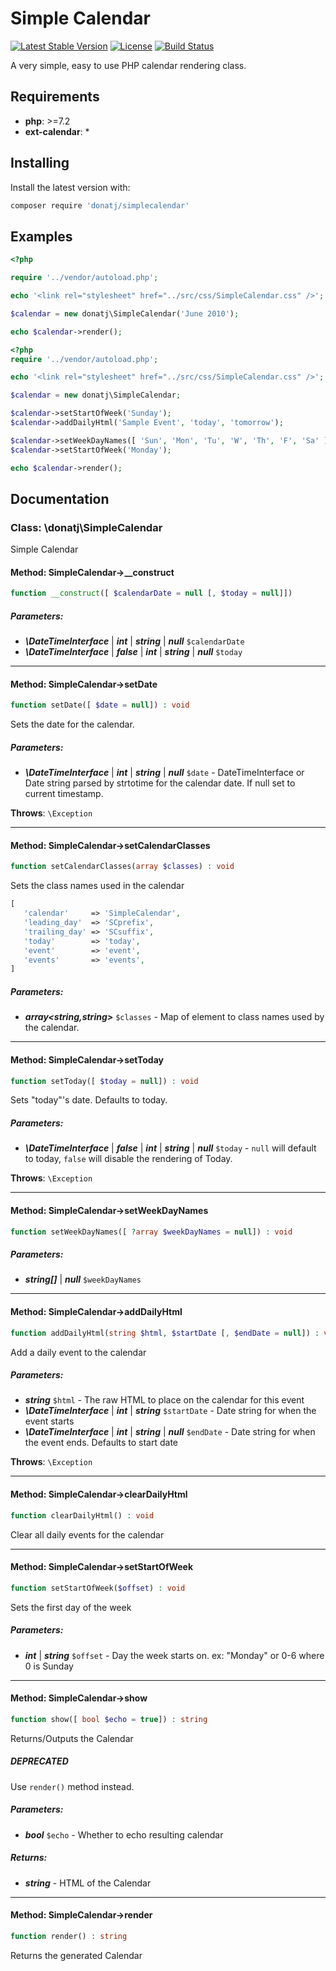 # Simple Calendar

[![Latest Stable Version](https://poser.pugx.org/donatj/simplecalendar/version)](https://packagist.org/packages/donatj/simplecalendar)
[![License](https://poser.pugx.org/donatj/simplecalendar/license)](https://packagist.org/packages/donatj/simplecalendar)
[![Build Status](https://travis-ci.org/donatj/SimpleCalendar.svg?branch=master)](https://travis-ci.org/donatj/SimpleCalendar)


A very simple, easy to use PHP calendar rendering class.

## Requirements

- **php**: >=7.2
- **ext-calendar**: *

## Installing

Install the latest version with:

```bash
composer require 'donatj/simplecalendar'
```

## Examples

```php
<?php

require '../vendor/autoload.php';

echo '<link rel="stylesheet" href="../src/css/SimpleCalendar.css" />';

$calendar = new donatj\SimpleCalendar('June 2010');

echo $calendar->render();

```

```php
<?php
require '../vendor/autoload.php';

echo '<link rel="stylesheet" href="../src/css/SimpleCalendar.css" />';

$calendar = new donatj\SimpleCalendar;

$calendar->setStartOfWeek('Sunday');
$calendar->addDailyHtml('Sample Event', 'today', 'tomorrow');

$calendar->setWeekDayNames([ 'Sun', 'Mon', 'Tu', 'W', 'Th', 'F', 'Sa' ]);
$calendar->setStartOfWeek('Monday');

echo $calendar->render();

```

## Documentation

### Class: \donatj\SimpleCalendar

Simple Calendar

#### Method: SimpleCalendar->__construct

```php
function __construct([ $calendarDate = null [, $today = null]])
```

##### Parameters:

- ***\DateTimeInterface*** | ***int*** | ***string*** | ***null*** `$calendarDate`
- ***\DateTimeInterface*** | ***false*** | ***int*** | ***string*** | ***null*** `$today`

---

#### Method: SimpleCalendar->setDate

```php
function setDate([ $date = null]) : void
```

Sets the date for the calendar.

##### Parameters:

- ***\DateTimeInterface*** | ***int*** | ***string*** | ***null*** `$date` - DateTimeInterface or Date string parsed by strtotime for the
calendar date. If null set to current timestamp.

**Throws**: `\Exception`

---

#### Method: SimpleCalendar->setCalendarClasses

```php
function setCalendarClasses(array $classes) : void
```

Sets the class names used in the calendar  
  
```php  
[  
   'calendar'     => 'SimpleCalendar',  
   'leading_day'  => 'SCprefix',  
   'trailing_day' => 'SCsuffix',  
   'today'        => 'today',  
   'event'        => 'event',  
   'events'       => 'events',  
]  
```

##### Parameters:

- ***array<string,string>*** `$classes` - Map of element to class names used by the calendar.

---

#### Method: SimpleCalendar->setToday

```php
function setToday([ $today = null]) : void
```

Sets "today"'s date. Defaults to today.

##### Parameters:

- ***\DateTimeInterface*** | ***false*** | ***int*** | ***string*** | ***null*** `$today` - `null` will default to today, `false` will disable the
rendering of Today.

**Throws**: `\Exception`

---

#### Method: SimpleCalendar->setWeekDayNames

```php
function setWeekDayNames([ ?array $weekDayNames = null]) : void
```

##### Parameters:

- ***string[]*** | ***null*** `$weekDayNames`

---

#### Method: SimpleCalendar->addDailyHtml

```php
function addDailyHtml(string $html, $startDate [, $endDate = null]) : void
```

Add a daily event to the calendar

##### Parameters:

- ***string*** `$html` - The raw HTML to place on the calendar for this event
- ***\DateTimeInterface*** | ***int*** | ***string*** `$startDate` - Date string for when the event starts
- ***\DateTimeInterface*** | ***int*** | ***string*** | ***null*** `$endDate` - Date string for when the event ends. Defaults to start date

**Throws**: `\Exception`

---

#### Method: SimpleCalendar->clearDailyHtml

```php
function clearDailyHtml() : void
```

Clear all daily events for the calendar

---

#### Method: SimpleCalendar->setStartOfWeek

```php
function setStartOfWeek($offset) : void
```

Sets the first day of the week

##### Parameters:

- ***int*** | ***string*** `$offset` - Day the week starts on. ex: "Monday" or 0-6 where 0 is Sunday

---

#### Method: SimpleCalendar->show

```php
function show([ bool $echo = true]) : string
```

Returns/Outputs the Calendar

##### DEPRECATED

Use `render()` method instead.

##### Parameters:

- ***bool*** `$echo` - Whether to echo resulting calendar

##### Returns:

- ***string*** - HTML of the Calendar

---

#### Method: SimpleCalendar->render

```php
function render() : string
```

Returns the generated Calendar